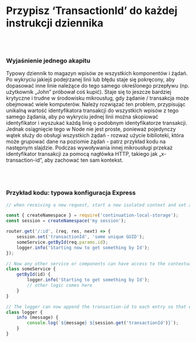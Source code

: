 # Przypisz ‘TransactionId’ do każdej instrukcji dziennika

<br/><br/>

### Wyjaśnienie jednego akapitu

Typowy dziennik to magazyn wpisów ze wszystkich komponentów i żądań. Po wykryciu jakiejś podejrzanej linii lub błędu staje się pokręcony, aby dopasować inne linie należące do tego samego określonego przepływu (np. użytkownik „John” próbował coś kupić). Staje się to jeszcze bardziej krytyczne i trudne w środowisku mikrousług, gdy żądanie / transakcja może obejmować wiele komputerów. Należy rozwiązać ten problem, przypisując unikalną wartość identyfikatora transakcji do wszystkich wpisów z tego samego żądania, aby po wykryciu jednej linii można skopiować identyfikator i wyszukać każdą linię o podobnym identyfikatorze transakcji. Jednak osiągnięcie tego w Node nie jest proste, ponieważ pojedynczy wątek służy do obsługi wszystkich żądań - rozważ użycie biblioteki, która może grupować dane na poziomie żądań - patrz przykład kodu na następnym slajdzie. Podczas wywoływania innej mikrousługi przekaż identyfikator transakcji za pomocą nagłówka HTTP, takiego jak „x-transaction-id”, aby zachować ten sam kontekst.

<br/><br/>

### Przykład kodu: typowa konfiguracja Express

```javascript
// when receiving a new request, start a new isolated context and set a transaction Id. The following example is using the npm library continuation-local-storage to isolate requests

const { createNamespace } = require('continuation-local-storage');
const session = createNamespace('my session');

router.get('/:id', (req, res, next) => {
    session.set('transactionId', 'some unique GUID');
    someService.getById(req.params.id);
    logger.info('Starting now to get something by Id');
});

// Now any other service or components can have access to the contextual, per-request, data
class someService {
    getById(id) {
        logger.info('Starting to get something by Id');
        // other logic comes here
    }
}

// The logger can now append the transaction-id to each entry so that entries from the same request will have the same value
class logger {
    info (message) {
        console.log(`${message} ${session.get('transactionId')}`);
    }
}
```
